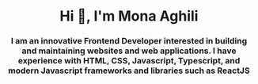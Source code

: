 <h1 align="center">Hi 👋, I'm Mona Aghili</h1>
<h3 align="center">I am an innovative Frontend Developer interested in building and maintaining websites and web applications. I have experience with HTML, CSS, Javascript, Typescript, and modern Javascript frameworks and libraries such as ReactJS</h3>
